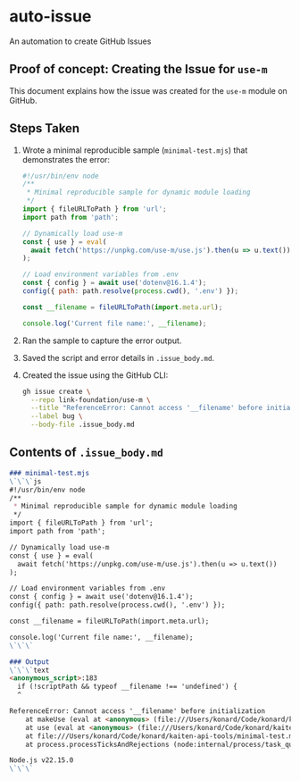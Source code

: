 # auto-issue
An automation to create GitHub Issues

## Proof of concept: Creating the Issue for `use-m`

This document explains how the issue was created for the `use-m` module on GitHub.

## Steps Taken

1. Wrote a minimal reproducible sample (`minimal-test.mjs`) that demonstrates the error:

   ```js
   #!/usr/bin/env node
   /**
    * Minimal reproducible sample for dynamic module loading
    */
   import { fileURLToPath } from 'url';
   import path from 'path';
   
   // Dynamically load use-m
   const { use } = eval(
     await fetch('https://unpkg.com/use-m/use.js').then(u => u.text())
   );
   
   // Load environment variables from .env
   const { config } = await use('dotenv@16.1.4');
   config({ path: path.resolve(process.cwd(), '.env') });
   
   const __filename = fileURLToPath(import.meta.url);
   
   console.log('Current file name:', __filename);
   ```

2. Ran the sample to capture the error output.

3. Saved the script and error details in `.issue_body.md`.

4. Created the issue using the GitHub CLI:

   ```bash
   gh issue create \
     --repo link-foundation/use-m \
     --title "ReferenceError: Cannot access '__filename' before initialization in minimal-test.mjs" \
     --label bug \
     --body-file .issue_body.md
   ```

## Contents of `.issue_body.md`

```markdown
### minimal-test.mjs
\`\`\`js
#!/usr/bin/env node
/**
 * Minimal reproducible sample for dynamic module loading
 */
import { fileURLToPath } from 'url';
import path from 'path';

// Dynamically load use-m
const { use } = eval(
  await fetch('https://unpkg.com/use-m/use.js').then(u => u.text())
);

// Load environment variables from .env
const { config } = await use('dotenv@16.1.4');
config({ path: path.resolve(process.cwd(), '.env') });

const __filename = fileURLToPath(import.meta.url);

console.log('Current file name:', __filename);
\`\`\`

### Output
\`\`\`text
<anonymous_script>:183
  if (!scriptPath && typeof __filename !== 'undefined') {
  ^

ReferenceError: Cannot access '__filename' before initialization
    at makeUse (eval at <anonymous> (file:///Users/konard/Code/konard/kaiten-api-tools/minimal-test.mjs:9:17), <anonymous>:183:3)
    at use (eval at <anonymous> (file:///Users/konard/Code/konard/kaiten-api-tools/minimal-test.mjs:9:17), <anonymous>:214:19)
    at file:///Users/konard/Code/konard/kaiten-api-tools/minimal-test.mjs:14:26
    at process.processTicksAndRejections (node:internal/process/task_queues:105:5)

Node.js v22.15.0
\`\`\`
``` 
